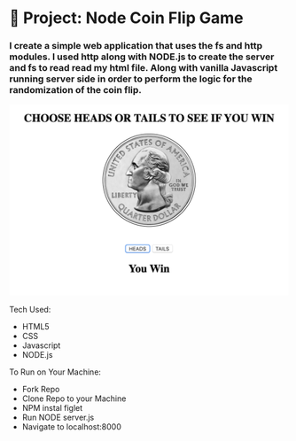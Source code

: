 # 💸 Project: Node Coin Flip Game

### I create a simple web application that uses the fs and http modules.  I used http along with NODE.js to create the server and fs to read read my html file. Along with vanilla Javascript running server side in order to perform the logic for the randomization of the coin flip.  

![alt text](coinFlip-screenShot.png)






Tech Used:
- HTML5
- CSS
- Javascript
- NODE.js

To Run on Your Machine:
- Fork Repo
- Clone Repo to your Machine
- NPM instal figlet  
- Run NODE server.js
- Navigate to localhost:8000
